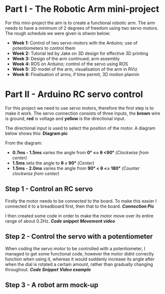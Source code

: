 Part I - The Robotic Arm mini-project
=====================================
For this mini-project the aim is to create a functional robotic arm.
The arm needs to have a *minimum* of 2 degrees of freedom using two servo motors.
The rough schedule we were given is shwon below:

* **Week 1:** Control of two servo-motors with the Arduino; use of potentiometers to control them
* **Week 2:** Tutorial led by Jake on 3D design for effective 3D printing
* **Week 3:** Design of the arm continued; arm assembly
* **Week 4:** ROS on Arduino; control of the servo using ROS
* **Week 5:** 3D model of the arm, visualisation of the arm in RViz
* **Week 6:** Finalisation of arms; if time permit, 3D motion plannin

Part II - Arduino RC servo control
==================================
For this project we need to use servo motors, therefore the first step is to make it work.
The servo connection consists of three inputs, the **brown** wire is ground, **red** is voltage
and **yellow** is the directional input.

The directional input is used to select the position of the motor. A diagram below shows this:
**Diagram pic**

From the diagram:
* **0.7ms - 1.5ms** varies the angle from **0° <= θ <90°** *(Clockwise from center)*
* **1.5ms** sets the angle to **θ = 90°** *(Center)*
* **1.5ms - 2.0ms** varies the angle from **90° < θ <= 180°** *(Counter clockwise from center)*

Step 1 - Control an RC servo
----------------------------
Firstly the motor needs to be connected to the board. To make this easier I connected it to
a breadboard first, then that to the board.
***Connection Pic***

I then created some code in order to make the motor move over its entire range of about 0.2Hz.
***Code snippet***
***Movement video***

Step 2 - Control the servo with a potentiometer
-----------------------------------------------
When coding the servo motor to be controlled with a potentiometer, I managed to get some
functional code, however the motor didnt correctly function when using it, whereas it would
suddenly increase its angle after when the dial is rotated a certain amount, rather than
gradually changing throughout.
***Code Snippet***
***Video example***

Step 3 - A robot arm mock-up
----------------------------
